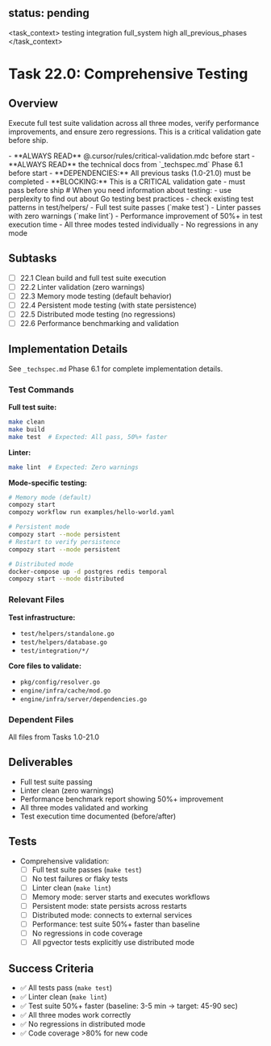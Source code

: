 ## status: pending

<task_context>
<domain>testing</domain>
<type>integration</type>
<scope>full_system</scope>
<complexity>high</complexity>
<dependencies>all_previous_phases</dependencies>
</task_context>

# Task 22.0: Comprehensive Testing

## Overview

Execute full test suite validation across all three modes, verify performance improvements, and ensure zero regressions. This is a critical validation gate before ship.

<critical>
- **ALWAYS READ** @.cursor/rules/critical-validation.mdc before start
- **ALWAYS READ** the technical docs from `_techspec.md` Phase 6.1 before start
- **DEPENDENCIES:** All previous tasks (1.0-21.0) must be completed
- **BLOCKING:** This is a CRITICAL validation gate - must pass before ship
</critical>

<research>
# When you need information about testing:
- use perplexity to find out about Go testing best practices
- check existing test patterns in test/helpers/
</research>

<requirements>
- Full test suite passes (`make test`)
- Linter passes with zero warnings (`make lint`)
- Performance improvement of 50%+ in test execution time
- All three modes tested individually
- No regressions in any mode
</requirements>

## Subtasks

- [ ] 22.1 Clean build and full test suite execution
- [ ] 22.2 Linter validation (zero warnings)
- [ ] 22.3 Memory mode testing (default behavior)
- [ ] 22.4 Persistent mode testing (with state persistence)
- [ ] 22.5 Distributed mode testing (no regressions)
- [ ] 22.6 Performance benchmarking and validation

## Implementation Details

See `_techspec.md` Phase 6.1 for complete implementation details.

### Test Commands

**Full test suite:**
```bash
make clean
make build
make test  # Expected: All pass, 50%+ faster
```

**Linter:**
```bash
make lint  # Expected: Zero warnings
```

**Mode-specific testing:**
```bash
# Memory mode (default)
compozy start
compozy workflow run examples/hello-world.yaml

# Persistent mode
compozy start --mode persistent
# Restart to verify persistence
compozy start --mode persistent

# Distributed mode
docker-compose up -d postgres redis temporal
compozy start --mode distributed
```

### Relevant Files

**Test infrastructure:**
- `test/helpers/standalone.go`
- `test/helpers/database.go`
- `test/integration/*/`

**Core files to validate:**
- `pkg/config/resolver.go`
- `engine/infra/cache/mod.go`
- `engine/infra/server/dependencies.go`

### Dependent Files

All files from Tasks 1.0-21.0

## Deliverables

- Full test suite passing
- Linter clean (zero warnings)
- Performance benchmark report showing 50%+ improvement
- All three modes validated and working
- Test execution time documented (before/after)

## Tests

- Comprehensive validation:
  - [ ] Full test suite passes (`make test`)
  - [ ] No test failures or flaky tests
  - [ ] Linter clean (`make lint`)
  - [ ] Memory mode: server starts and executes workflows
  - [ ] Persistent mode: state persists across restarts
  - [ ] Distributed mode: connects to external services
  - [ ] Performance: test suite 50%+ faster than baseline
  - [ ] No regressions in code coverage
  - [ ] All pgvector tests explicitly use distributed mode

## Success Criteria

- ✅ All tests pass (`make test`)
- ✅ Linter clean (`make lint`)
- ✅ Test suite 50%+ faster (baseline: 3-5 min → target: 45-90 sec)
- ✅ All three modes work correctly
- ✅ No regressions in distributed mode
- ✅ Code coverage >80% for new code
